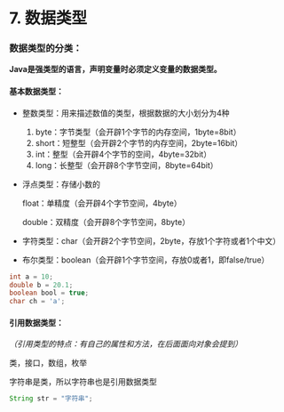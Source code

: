 # 7. 数据类型

### 数据类型的分类：

**Java是强类型的语言，声明变量时必须定义变量的数据类型。**



#### 基本数据类型：

- 整数类型：用来描述数值的类型，根据数据的大小划分为4种
  1. byte：字节类型（会开辟1个字节的内存空间，1byte=8bit）
  2. short：短整型（会开辟2个字节的内存空间，2byte=16bit）
  3. int：整型（会开辟4个字节的空间，4byte=32bit）
  4. long：长整型（会开辟8个字节空间，8byte=64bit）

- 浮点类型：存储小数的

  float：单精度（会开辟4个字节空间，4byte）

  double：双精度（会开辟8个字节空间，8byte）

- 字符类型：char（会开辟2个字节空间，2byte，存放1个字符或者1个中文）

- 布尔类型：boolean（会开辟1个字节空间，存放0或者1，即false/true）



```java
int a = 10;
double b = 20.1;
boolean bool = true;
char ch = 'a';
```



#### 引用数据类型：

*（引用类型的特点：有自己的属性和方法，在后面面向对象会提到）*

类，接口，数组，枚举

字符串是类，所以字符串也是引用数据类型

```java
String str = "字符串";
```

